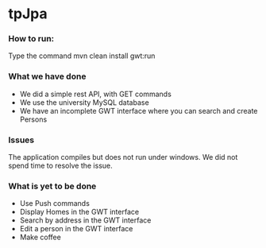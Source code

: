 tpJpa
=====


### How to run:

Type the command
	mvn clean install gwt:run

### What we have done

* We did a simple rest API, with GET commands
* We use the university MySQL database
* We have an incomplete GWT interface where you can search and create Persons

### Issues

The application compiles but does not run under windows. We did not spend time to resolve the issue.

### What is yet to be done

* Use Push commands
* Display Homes in the GWT interface
* Search by address in the GWT interface
* Edit a person in the GWT interface
* Make coffee

